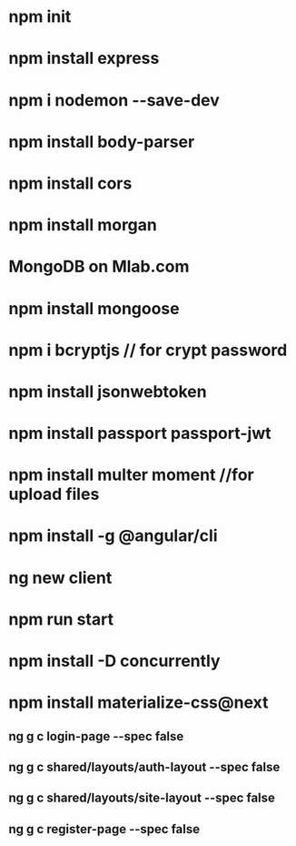 
# npm init
# npm install express
# npm i nodemon --save-dev
# npm install body-parser
# npm install cors
# npm install morgan
# MongoDB on Mlab.com
# npm install mongoose  
# npm i bcryptjs     // for crypt password
# npm install jsonwebtoken
# npm install passport passport-jwt
# npm install multer moment //for upload files
# npm install -g @angular/cli
# ng new client
# npm run start
# npm install -D concurrently
# npm install materialize-css@next

## ng g c login-page --spec false
## ng g c shared/layouts/auth-layout --spec false
## ng g c shared/layouts/site-layout --spec false
## ng g c register-page --spec false


